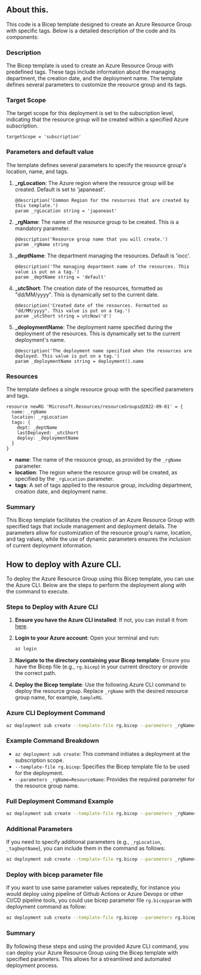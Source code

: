 ## About this.
This code is a Bicep template designed to create an Azure Resource Group with specific tags. Below is a detailed description of the code and its components:

### Description
The Bicep template is used to create an Azure Resource Group with predefined tags. These tags include information about the managing department, the creation date, and the deployment name. The template defines several parameters to customize the resource group and its tags.

### Target Scope
The target scope for this deployment is set to the subscription level, indicating that the resource group will be created within a specified Azure subscription.

```bicep
targetScope = 'subscription'
```

### Parameters and default value
The template defines several parameters to specify the resource group's location, name, and tags.

1. **_rgLocation**: The Azure region where the resource group will be created. Default is set to 'japaneast'.
   ```bicep
   @description('Common Region for the resources that are created by this template.')
   param _rgLocation string = 'japaneast'
   ```

2. **_rgName**: The name of the resource group to be created. This is a mandatory parameter.
   ```bicep
   @description('Resource group name that you will create.')
   param _rgName string
   ```

3. **_deptName**: The department managing the resources. Default is 'iocc'.
   ```bicep
   @description('The managing department name of the resources. This value is put on a tag.')
   param _deptName string = 'default'
   ```

5. **_utcShort**: The creation date of the resources, formatted as "dd/MM/yyyy". This is dynamically set to the current date.
   ```bicep
   @description('Created date of the resources. Formatted as "dd/MM/yyyy". This value is put on a tag.')
   param _utcShort string = utcNow('d')
   ```

6. **_deploymentName**: The deployment name specified during the deployment of the resources. This is dynamically set to the current deployment's name.
   ```bicep
   @description('The deployment name specified when the resources are deployed. This value is put on a tag.')
   param _deploymentName string = deployment().name
   ```

### Resources
The template defines a single resource group with the specified parameters and tags.

```bicep
resource newRG 'Microsoft.Resources/resourceGroups@2022-09-01' = {
  name: _rgName
  location: _rgLocation
  tags: {
    dept: _deptName
    lastDeployed: _utcShort
    deploy: _deploymentName
  }
}
```

- **name**: The name of the resource group, as provided by the `_rgName` parameter.
- **location**: The region where the resource group will be created, as specified by the `_rgLocation` parameter.
- **tags**: A set of tags applied to the resource group, including department, creation date, and deployment name.

### Summary
This Bicep template facilitates the creation of an Azure Resource Group with specified tags that include management and deployment details. The parameters allow for customization of the resource group's name, location, and tag values, while the use of dynamic parameters ensures the inclusion of current deployment information.

## How to deploy with Azure CLI.
To deploy the Azure Resource Group using this Bicep template, you can use the Azure CLI. Below are the steps to perform the deployment along with the command to execute.

### Steps to Deploy with Azure CLI

1. **Ensure you have the Azure CLI installed**: If not, you can install it from [here](https://docs.microsoft.com/en-us/cli/azure/install-azure-cli).

2. **Login to your Azure account**: Open your terminal and run:
   ```bash
   az login
   ```

3. **Navigate to the directory containing your Bicep template**: Ensure you have the Bicep file (e.g., `rg.bicep`) in your current directory or provide the correct path.

4. **Deploy the Bicep template**: Use the following Azure CLI command to deploy the resource group. Replace `_rgName` with the desired resource group name, for example, `SampleRG`.

### Azure CLI Deployment Command

```bash
az deployment sub create --template-file rg.bicep --parameters _rgName=ResourceName
```

### Example Command Breakdown
- `az deployment sub create`: This command initiates a deployment at the subscription scope.
- `--template-file rg.bicep`: Specifies the Bicep template file to be used for the deployment.
- `--parameters _rgName=ResourceName`: Provides the required parameter for the resource group name.

### Full Deployment Command Example

```bash
az deployment sub create --template-file rg.bicep --parameters _rgName=ResourceGroup
```

### Additional Parameters
If you need to specify additional parameters (e.g., `_rgLocation`, `_tagDeptName`), you can include them in the command as follows:

```bash
az deployment sub create --template-file rg.bicep --parameters _rgName=ResourceGroup _rgLocation=westeurope _tagDeptName=finance
```

### Deploy with bicep parameter file
If you want to use same parameter values repeatedly, for instance you would deploy using pipeline of Github Actions or Azure Devops or other CI/CD pipeline tools, you could use bicep parameter file `rg.bicepparam` with deployment command as follow:

```bash
az deployment sub create --template-file rg.bicep --parameters rg.bicepparam
```

### Summary
By following these steps and using the provided Azure CLI command, you can deploy your Azure Resource Group using the Bicep template with specified parameters. This allows for a streamlined and automated deployment process.
